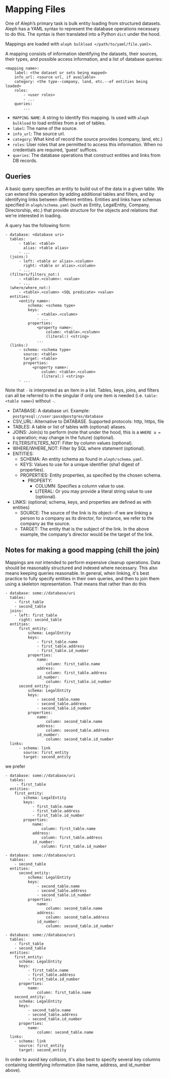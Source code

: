 # Mapping Files

One of Aleph’s primary task is bulk entity loading from structured datasets.
Aleph has a YAML syntax to represent the database operations necessary to
do this. The syntax is then translated into a Python `dict` under the hood.

Mappings are loaded with `aleph bulkload </path/to/yaml/file.yaml>`.

A mapping consists of information identifying the datasets, their sources,
their types, and possible access information, and a list of database queries:

```
<mapping name>:
	label: <the dataset or sets being mapped>
	info_url: <source url, if available>
	category: <the type--company, land, etc.--of entities being loaded>
	roles:
		- <user roles>
		- ...
	queries:
		...
```

- `MAPPING NAME`: A string to identify this mapping. Is used with
  `aleph bulkload` to load entities from a set of tables.
- `label`: The name of the source.
- `info_url`: The source url.
- `category`: What kind of record the source provides (company, land, etc.)
- `roles`: User roles that are permitted to access this information. When no
  credentials are required, ‘guest’ suffices.
- `queries`: The database operations that construct entities and links from DB
  records.

## Queries

A basic query specifies an entity to build out of the data in a given table. We
can extend this operation by adding additional tables and filters, and by
identifying links between different entities. Entities and links have schemas
specified in `aleph/schema.yaml` (such as Entity, LegalEntity, Company,
Directorship, etc.) that provide structure for the objects and relations that
we're interested in loading.

A query has the following form:

```
- database: <database uri>
  tables:
	  - table: <table>
	  	alias: <table alias>
	  - ...
  (joins:)
	  - left: <table or alias>.<column>
	  	right: <table or alias>.<column>
	  - ...
  (filters/filters_not:)
  	  - <table>.<column>: <value>
	  - ...
  (where/where_not:)
      - <table>.<column> <SQL predicate> <value>
  entities:
	  <entity name>:
		  schema: <schema type>
		  keys:
			  - <table>.<column>
			  - ...
		  properties:
			  <property name>:
				  column: <table>.<column>
				  (literal:) <string>
			  ...
  (links:)
	  - schema: <schema type>
		source: <table>
		target: <table>
	 	properties:
		  	<property name>:
				column: <table>.<column>
				(literal:) <string>
	  - ...
```

Note that `-` is interpreted as an item in a list. Tables, keys, joins, and
filters can all be referred to in the singular if only one item is needed
(i.e. `table: <table name>`) without `-`.

- DATABASE: A database uri. Example: `postgresql://user:pass@postgres/database`
- CSV_URL: Alternative to DATABASE. Supported protocols: http, https, file
- TABLES: A table or list of tables with (optional) aliases.
- JOINS: Join(s) to perform (note that under the hood, this is a
  `WHERE a = b` operation; may change in the future) (optional).
- FILTERS/FILTERS_NOT: Filter by column values (optional).
- WHERE/WHERE_NOT: Filter by SQL where statement (optional).
- ENTITIES:
	- SCHEMA: An entity schema as found in `aleph/schema.yaml`.
	- KEYS: Values to use for a unique identifier (sha1 digest of properties).
	- PROPERTIES: Entity properties, as specified by the chosen schema.
		- PROPERTY:
			- COLUMN: Specifies a column value to use.
			- LITERAL: Or you may provide a literal string value to use (optional).
- LINKS: (optional; schema, keys, and properties are defined as with entities)
	- SOURCE: The source of the link is its object--if we are linking a person
	  to a company as its director, for instance, we refer to the company as
	  the source.
	- TARGET: The entity that is the subject of the link. In the above example,
	  the company's director would be the target of the link.

## Notes for making a good mapping (chill the join)

Mappings are *not* intended to perform expensive cleanup operations. Data should
be reasonably structured and indexed where necessary. This also means keeping
queries reasonable. In general, when linking, it's best practice to fully specify
entities in their own queries, and then to join them using a skeleton
representation. That means that rather than do this

```
- database: some://database/uri
  tables:
  	- first_table
	- second_table
  joins:
    - left: first_table
	  right: second_table
  entities:
	  first_entity:
		  schema: LegalEntity
		  keys:
			  - first_table.name
			  - first_table.address
			  - first_table.id_number
		  properties:
			  name:
				  column: first_table.name
			  address:
				  column: first_table.address
			  id_number:
				  column: first_table.id_number
	  second_entity:
		  schema: LegalEntity
		  keys:
			  - second_table.name
			  - second_table.address
			  - second_table.id_number
		  properties:
			  name:
				  column: second_table.name
			  address:
				  column: second_table.address
			  id_number:
				  column: second_table.id_number
  links:
	  - schema: link
	    source: first_entity
	    target: second_entity
```

we prefer

```
- database: some://database/uri
  tables:
     - first_table
  entities:
  	first_entity:
	  	schema: LegalEntity
		keys:
			- first_table.name
			- first_table.address
			- first_table.id_number
		properties:
			name:
				column: first_table.name
			address:
				column: first_table.address
			id_number:
				column: first_table.id_number

- database: some://database/uri
  tables:
  	- second_table
  entities:
	  second_entity:
		  schema: LegalEntity
		  keys:
			  - second_table.name
			  - second_table.address
			  - second_table.id_number
		  properties:
			  name:
				  column: second_table.name
			  address:
				  column: second_table.address
			  id_number:
				  column: second_table.id_number

- database: some://database/uri
  tables:
  	- first_table
	- second_table
  entities:
  	first_entity:
	  schema: LegalEntity
	  keys:
		  - first_table.name
		  - first_table.address
		  - first_table.id_number
	  properties:
		  name:
			  column: first_table.name	  
  	second_entity:
	  schema: LegalEntity
	  keys:
		  - second_table.name
		  - second_table.address
		  - second_table.id_number
	  properties:
		  name:
			  column: second_table.name
  links:
  	- schema: link
	  source: first_entity
	  target: second_entity
```

In order to avoid key collision, it's also best to specify several key columns
containing identifying information (like name, address, and id_number above).
